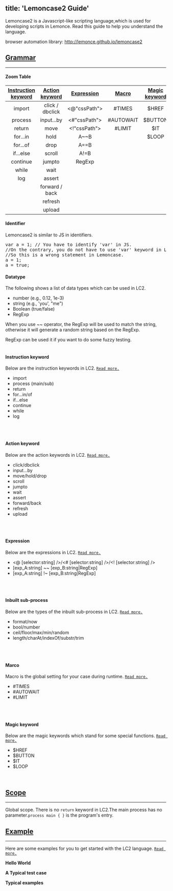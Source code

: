 title: 'Lemoncase2 Guide'
---
Lemoncase2 is a Javascript-like scripting language,which is used for developing scripts in Lemonce. Read this guide to help you understand the language.

browser automation library: http://lemonce.github.io/lemoncase2
<br>

## [Grammar](/docs/lemoncase2/index.html)
---

#### **Zoom Table**

|[Instruction keyword](/docs/lemoncase2/instructionkeyword.html)|[Action keyword](/docs/lemoncase2/actionkeyword.html)|[Expression](/docs/lemoncase2/expression.html) |[Macro](/docs/lemoncase2/macro.html)|[Magic keyword](/docs/lemoncase2/magic.html)
|:--------------:|:---------:|:-----------:|:-------:|:-------:|
|import          |click / dbclick      |<@"cssPath"> |#TIMES   |$HREF  |
|process              |input...by    |<#"cssPath"> |#AUTOWAIT|$BUTTON|
|return         |move |<!"cssPath"> |#LIMIT   |$IT    |
|for...in          |hold       |A~~B         |         |$LOOP  |
|for...of        |drop       |A==B         |||         
|if...else        |scroll       |A!=B         |||         
|continue       |jumpto     |RegExp       |||         
|while        |wait     ||||          
|log           |assert       ||||           
|             |forward / back     ||||          
|                |refresh    ||||          
|                |upload      ||||   |       

#### **Identifier** 
Lemoncase2 is similar to JS in identifiers.
<pre class='sublemon'>
var a = 1; // You have to identify 'var' in JS.
//On the contrary, you do not have to use 'var' keyword in LC2.
//So this is a wrong statement in Lemoncase.
a = 1;
a = true;
</pre>

#### **Datatype**
The following shows a list of data types which can be used in LC2.
- number (e.g., 0.12, 1e-3)
- string (e.g., 'you', "me")
- Boolean (true/false)
- RegExp

When you use ~~ operator, the RegExp will be used to match the string, otherwise it will generate a random string based on the RegExp.

RegExp can be used it if you want to do some fuzzy testing.
<br>
<br>

#### **Instruction keyword** 
Below are the instruction keywords in LC2. [`Read more.`](/docs/lemoncase2/instructionkeyword.html)
- import
- process (main/sub)
- return
- for...in/of
- if...else
- continue
- while
- log
<br>
<br>

#### **Action keyword** 
Below are the action keywords in LC2. [`Read more.`](/docs/lemoncase2/actionkeyword.html)
- click/dbclick
- input...by
- move/hold/drop
- scroll
- jumpto
- wait
- assert
- forward/back
- refresh
- upload
<br>
<br>

#### **Expression** 
Below are the expressions in LC2. [`Read more.`](/docs/lemoncase2/expression.html)
- <@ [selector:string] />/<# [selector:string] />/<! [selector:string] />
- [exp_A:string] ~~ [exp_B:string|RegExp]
- [exp_A:string] !~ [exp_B:string|RegExp]
<br>
<br>

#### **Inbuilt sub-process** 
Below are the types of the inbuilt sub-process in LC2. [`Read more.`](/docs/lemoncase2/subprocess.html)
- format/now
- bool/number
- ceil/floor/max/min/random
- length/charAt/indexOf/substr/trim
<br>
<br>

#### **Marco** 
Macro is the global setting for your case during runtime. [`Read more.`](/docs/lemoncase2/marco.html)
- #TIMES
- #AUTOWAIT
- #LIMIT
<br>
<br>

#### **Magic keyword**
Below are the magic keywords which stand for some special functions. [`Read more.`](/docs/lemoncase2/marco.html)
- $HREF
- $BUTTON
- $IT
- $LOOP
<br>

## [Scope](/docs/lemoncase2/index.html)
---
Global scope. 
There is no `return` keyword in LC2.The main process has no parameter.`process main { }` is the program's entry.
<br>

## [Example](/docs/lemoncase2/example.html)
---
Here are some examples for you to get started with the LC2 language. [`Read more.`](/zh-cn/docs/lemoncase2/example.html)

**Hello World** 

**A Typical test case** 

**Typical examples** 
